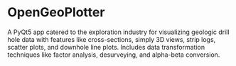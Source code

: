 # OpenGeoPlotter
A PyQt5 app catered to the exploration industry for visualizing geologic drill hole data with features like cross-sections, simply 3D views, strip logs, scatter plots, and downhole line plots. Includes data transformation techniques like factor analysis, desurveying, and alpha-beta conversion.
